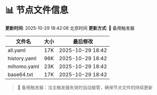 # 📊 节点文件信息

**更新时间**: 2025-10-29 18:42:08 北京时间
**更新方式**: 🔄 备用触发器

| 文件名 | 大小 | 最后修改 |
|--------|------|----------|
| all.yaml | 17K | 2025-10-29 18:42 |
| history.yaml | 96K | 2025-10-29 18:42 |
| mihomo.yaml | 23K | 2025-10-29 18:42 |
| base64.txt | 17K | 2025-10-29 18:42 |

> 🔄 备用触发器：当主触发器失效时自动接管，确保节点文件的持续更新
